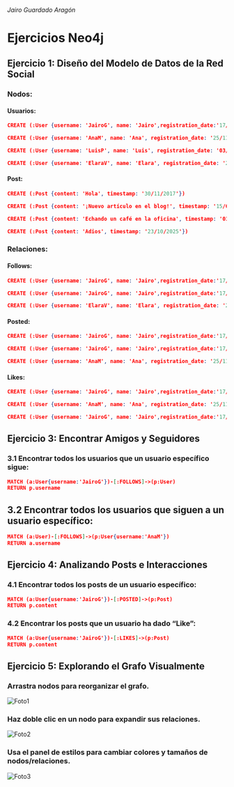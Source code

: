 ###### Jairo Guardado Aragón
# Ejercicios Neo4j
## Ejercicio 1: Diseño del Modelo de Datos de la Red Social
### Nodos:
#### Usuarios:
```json
CREATE (:User {username: 'JairoG', name: 'Jairo',registration_date:'17/2/2003'})
```
```json
CREATE (:User {username: 'AnaM', name: 'Ana', registration_date: '25/11/2021'})
```
```json
CREATE (:User {username: 'LuisP', name: 'Luis', registration_date: '03/08/2018'})
```
```json
CREATE (:User {username: 'ElaraV', name: 'Elara', registration_date: '25/8/2021'})
```
#### Post:
```json
CREATE (:Post {content: 'Hola', timestamp: '30/11/2017'})
```
```json
CREATE (:Post {content: '¡Nuevo artículo en el blog!', timestamp: '15/05/2024'})
```
```json
CREATE (:Post {content: 'Echando un café en la oficina', timestamp: '01/01/2020'})
```
```json
CREATE (:Post {content: 'Adios', timestamp: '23/10/2025'})
```
### Relaciones:

#### Follows:
```json
CREATE (:User {username: 'JairoG', name: 'Jairo',registration_date:'17/2/2003'})-[:FOLLOWS]->(:User {username: 'ElaraV', name: 'Elara', registration_date: '25/8/2021'})
```
```json
CREATE (:User {username: 'JairoG', name: 'Jairo',registration_date:'17/2/2003'})-[:FOLLOWS]->(:User {username: 'LuisP', name: 'Luis', registration_date: '03/08/2018'})
```
```json
CREATE (:User {username: 'ElaraV', name: 'Elara', registration_date: '25/8/2021'})-[:FOLLOWS]->(:User {username: 'AnaM', name: 'Ana', registration_date: '25/11/2021'})
```
#### Posted:
```json
CREATE (:User {username: 'JairoG', name: 'Jairo',registration_date:'17/2/2003'})-[:POSTED]->(:Post {content: 'Adios', timestamp: '23/10/2025'})
```
```json
CREATE (:User {username: 'JairoG', name: 'Jairo',registration_date:'17/2/2003'})-[:POSTED]->(:Post {content: '¡Nuevo artículo en el blog!', timestamp: '15/05/2024'})
```
```json
CREATE (:User {username: 'AnaM', name: 'Ana', registration_date: '25/11/2021'})-[:POSTED]->(:Post {content: 'Adios', timestamp: '23/10/2025'})
```
#### Likes:
```json
CREATE (:User {username: 'JairoG', name: 'Jairo',registration_date:'17/2/2003'})-[:LIKES]->(:Post {content: 'Adios', timestamp: '23/10/2025'})
```
```json
CREATE (:User {username: 'AnaM', name: 'Ana', registration_date: '25/11/2021'})-[:LIKES]->(:Post {content: 'Adios', timestamp: '23/10/2025'})
```
```json
CREATE (:User {username: 'JairoG', name: 'Jairo',registration_date:'17/2/2003'})-[:LIKES]->(:Post {content: 'Echando un café en la oficina', timestamp: '01/01/2020'})
```

## Ejercicio 3: Encontrar Amigos y Seguidores
### 3.1 Encontrar todos los usuarios que un usuario específico sigue: 
```json
MATCH (a:User{username:'JairoG'})-[:FOLLOWS]->(p:User)
RETURN p.username
```
## 3.2 Encontrar todos los usuarios que siguen a un usuario específico: 
```json
MATCH (a:User)-[:FOLLOWS]->(p:User{username:'AnaM'})
RETURN a.username
```
## Ejercicio 4: Analizando Posts e Interacciones

### 4.1 Encontrar todos los posts de un usuario específico:
```json 
MATCH (a:User{username:'JairoG'})-[:POSTED]->(p:Post)
RETURN p.content
```
### 4.2 Encontrar los posts que un usuario ha dado “Like”: 
```json 
MATCH (a:User{username:'JairoG'})-[:LIKES]->(p:Post)
RETURN p.content
```


## Ejercicio 5: Explorando el Grafo Visualmente

### Arrastra nodos para reorganizar el grafo.
![Foto1](https://github.com/jairoG1/Ejercicios/tree/main/Fotos/Tarea2.png)

### Haz doble clic en un nodo para expandir sus relaciones.
![Foto2](https://github.com/jairoG1/Ejercicios/tree/main/Fotos/Tarea2.1.png)

### Usa el panel de estilos para cambiar colores y tamaños de nodos/relaciones.
![Foto3](https://github.com/jairoG1/Ejercicios/tree/main/Fotos/Tarea2.2.png)